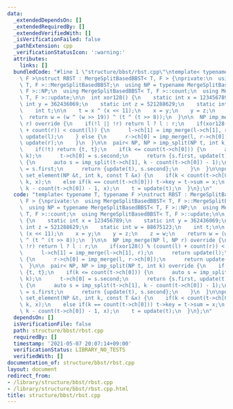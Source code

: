 ```yaml
---
data:
  _extendedDependsOn: []
  _extendedRequiredBy: []
  _extendedVerifiedWith: []
  _isVerificationFailed: false
  _pathExtension: cpp
  _verificationStatusIcon: ':warning:'
  attributes:
    links: []
  bundledCode: "#line 1 \"structure/bbst/rbst.cpp\"\ntemplate< typename T, typename\
    \ F >\nstruct RBST : MergeSplitBasedBBST< T, F > {\nprivate:\n  using MergeSplitBasedBBST<\
    \ T, F >::MergeSplitBasedBBST;\n  using NP = typename MergeSplitBasedBBST< T,\
    \ F >::NP;\n  using MergeSplitBasedBBST< T, F >::count;\n  using MergeSplitBasedBBST<\
    \ T, F >::update;\n\n  int xor128() {\n    static int x = 123456789;\n    static\
    \ int y = 362436069;\n    static int z = 521288629;\n    static int w = 88675123;\n\
    \    int t;\n\n    t = x ^ (x << 11);\n    x = y;\n    y = z;\n    z = w;\n  \
    \  return w = (w ^ (w >> 19)) ^ (t ^ (t >> 8));\n  }\n\n  NP imp_merge(NP l, NP\
    \ r) override {\n    if(!l || !r) return l ? l : r;\n    if(xor128() % (count(l)\
    \ + count(r)) < count(l)) {\n      l->ch[1] = imp_merge(l->ch[1], r);\n      return\
    \ update(l);\n    } else {\n      r->ch[0] = imp_merge(l, r->ch[0]);\n      return\
    \ update(r);\n    }\n  }\n\n  pair< NP, NP > imp_split(NP t, int k) override {\n\
    \    if(!t) return {t, t};\n    if(k <= count(t->ch[0])) {\n      auto s = imp_split(t->ch[0],\
    \ k);\n      t->ch[0] = s.second;\n      return {s.first, update(t)};\n    } else\
    \ {\n      auto s = imp_split(t->ch[1], k - count(t->ch[0]) - 1);\n      t->ch[1]\
    \ = s.first;\n      return {update(t), s.second};\n    }\n  }\n\npublic:\n  void\
    \ set_element(NP &t, int k, const T &x) {\n    if(k < count(t->ch[0])) set_element(t->ch[0],\
    \ k, x);\n    else if(k == count(t->ch[0])) t->key = t->sum = x;\n    else set_element(t->ch[1],\
    \ k - count(t->ch[0]) - 1, x);\n    t = update(t);\n  }\n};\n"
  code: "template< typename T, typename F >\nstruct RBST : MergeSplitBasedBBST< T,\
    \ F > {\nprivate:\n  using MergeSplitBasedBBST< T, F >::MergeSplitBasedBBST;\n\
    \  using NP = typename MergeSplitBasedBBST< T, F >::NP;\n  using MergeSplitBasedBBST<\
    \ T, F >::count;\n  using MergeSplitBasedBBST< T, F >::update;\n\n  int xor128()\
    \ {\n    static int x = 123456789;\n    static int y = 362436069;\n    static\
    \ int z = 521288629;\n    static int w = 88675123;\n    int t;\n\n    t = x ^\
    \ (x << 11);\n    x = y;\n    y = z;\n    z = w;\n    return w = (w ^ (w >> 19))\
    \ ^ (t ^ (t >> 8));\n  }\n\n  NP imp_merge(NP l, NP r) override {\n    if(!l ||\
    \ !r) return l ? l : r;\n    if(xor128() % (count(l) + count(r)) < count(l)) {\n\
    \      l->ch[1] = imp_merge(l->ch[1], r);\n      return update(l);\n    } else\
    \ {\n      r->ch[0] = imp_merge(l, r->ch[0]);\n      return update(r);\n    }\n\
    \  }\n\n  pair< NP, NP > imp_split(NP t, int k) override {\n    if(!t) return\
    \ {t, t};\n    if(k <= count(t->ch[0])) {\n      auto s = imp_split(t->ch[0],\
    \ k);\n      t->ch[0] = s.second;\n      return {s.first, update(t)};\n    } else\
    \ {\n      auto s = imp_split(t->ch[1], k - count(t->ch[0]) - 1);\n      t->ch[1]\
    \ = s.first;\n      return {update(t), s.second};\n    }\n  }\n\npublic:\n  void\
    \ set_element(NP &t, int k, const T &x) {\n    if(k < count(t->ch[0])) set_element(t->ch[0],\
    \ k, x);\n    else if(k == count(t->ch[0])) t->key = t->sum = x;\n    else set_element(t->ch[1],\
    \ k - count(t->ch[0]) - 1, x);\n    t = update(t);\n  }\n};\n"
  dependsOn: []
  isVerificationFile: false
  path: structure/bbst/rbst.cpp
  requiredBy: []
  timestamp: '2021-05-07 20:07:14+09:00'
  verificationStatus: LIBRARY_NO_TESTS
  verifiedWith: []
documentation_of: structure/bbst/rbst.cpp
layout: document
redirect_from:
- /library/structure/bbst/rbst.cpp
- /library/structure/bbst/rbst.cpp.html
title: structure/bbst/rbst.cpp
---
```

